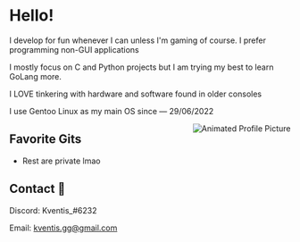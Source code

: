 
# Hello!


I develop for fun whenever I can unless I'm gaming of course. 
I prefer programming non-GUI applications 

I mostly focus on C and Python projects but I am trying my best to learn GoLang more.

I LOVE tinkering with hardware and software found in older consoles

I use Gentoo Linux as my main OS since — 29/06/2022

<img src="https://imgur.com/IQQnGTv.gif" style="float: right;" alt="Animated Profile Picture">

## Favorite Gits

- Rest are private lmao

## Contact 🥥

Discord: Kventis_#6232

Email: kventis.gg@gmail.com

